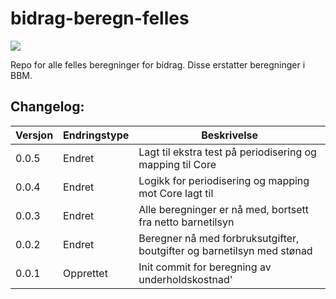 # bidrag-beregn-felles
![](https://github.com/navikt/bidrag-beregn-barnebidrag-core/workflows/maven%20deploy/badge.svg)

Repo for alle felles beregninger for bidrag. Disse erstatter beregninger i BBM.

## Changelog:

Versjon | Endringstype | Beskrivelse
--------|--------------|------------
0.0.5   | Endret       | Lagt til ekstra test på periodisering og mapping til Core
0.0.4   | Endret       | Logikk for periodisering og mapping mot Core lagt til
0.0.3   | Endret       | Alle beregninger er nå med, bortsett fra netto barnetilsyn
0.0.2   | Endret       | Beregner nå med forbruksutgifter, boutgifter og barnetilsyn med stønad
0.0.1   | Opprettet    | Init commit for beregning av underholdskostnad'